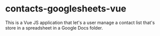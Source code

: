 # contacts-googlesheets-vue
This is a Vue JS application that let's a user manage a contact list that's store in a spreadsheet in a Google Docs folder.
